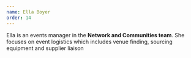 ```yaml
---
name: Ella Boyer
order: 14
---
```

Ella is an events manager in the **Network and Communities team**. She focuses on event logistics which includes venue finding, sourcing equipment and supplier liaison